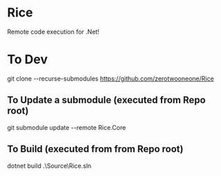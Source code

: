 # Rice
Remote code execution for .Net!

# To Dev
git clone --recurse-submodules https://github.com/zerotwooneone/Rice

## To Update a submodule (executed from Repo root)
git submodule update --remote Rice.Core

## To Build (executed from from Repo root)
dotnet build .\Source\Rice.sln